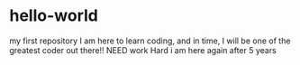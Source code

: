 # hello-world
my first repository
I am here to learn coding, and in time, I will be one of the greatest coder out there!! NEED work Hard
i am here again after 5 years
